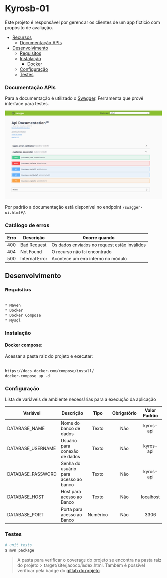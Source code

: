# Kyrosb-01

Este projeto é responsável por gerenciar os clientes de um app ficticio com propósito de avaliação.

- [Recursos](#recursos)
  - [Documentação APIs](#documentação-apis)
- [Desenvolvimento](#desenvolvimento)
  - [Requisitos](#requisitos)
  - [Instalação](#instalação)
    - [Docker](#docker-compose)
  - [Configuração](#configuração)
  - [Testes](#Testes)
  
### Documentação APIs

Para a documentação é utilizado o [Swagger](https://swagger.io/). Ferramenta que provê interface para testes.

![swagger](./docs/images/swagger.png)

Por padrão a documentação está disponível no endpoint `/swagger-ui.html#/`.

### Catálogo de erros

| Erro | Descrição           | Ocorre quando                                                  |
| ---- | ------------------- | -------------------------------------------------------------- |
|  400 | Bad Request         | Os dados enviados no request estão inválidos                   |
|  404 | Not Found           | O recurso não foi encontrado                                   |
|  500 | Internal Error      | Acontece um erro interno no módulo                             |

## Desenvolvimento

### Requisitos

```

* Maven
* Docker
* Docker Compose
* Mysql

```

### Instalação

#### Docker compose:

Acessar a pasta raiz do projeto e executar:

```

https://docs.docker.com/compose/install/
docker-compose up -d

```

### Configuração

Lista de variáveis de ambiente necessárias para a execução da aplicação

| Variável               | Descrição                             |   Tipo   | Obrigatório |  Valor Padrão   |
| ---------------------- | ------------------------------------- | :------: | :---------: | :-------------: |
| DATABASE_NAME          | Nome do banco de dados                |  Texto   |     Não     |    kyros-api    |
| DATABASE_USERNAME      | Usuário para conexão de dados         |  Texto   |     Não     |    kyros-api    |
| DATABASE_PASSWORD      | Senha do usuário para acesso ao banco |  Texto   |     Não     |    kyros-api    |
| DATABASE_HOST          | Host para acesso ao Banco             |  Texto   |     Não     |    localhost    |
| DATABASE_PORT          | Porta para acesso ao Banco            | Numérico |     Não     |      3306       |


### Testes

```bash
# unit tests
$ mvn package

```
> A pasta para verificar o coverage do projeto se encontra na pasta raiz do projeto > target/site/jacoco/index.html.
>Também é possivel verificar pela badge do [gitlab do projeto](https://gitlab.com/vinicius.csantos/kyrosb-01)
